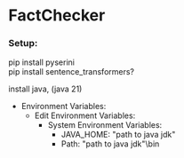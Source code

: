 # FactChecker

### Setup:
pip install pyserini  
pip install sentence_transformers?

install java, (java 21)  
- Environment Variables:
  - Edit Environment Variables:  
    - System Environment Variables:  
        - JAVA_HOME: "path to java jdk"  
        - Path: "path to java jdk"\bin  